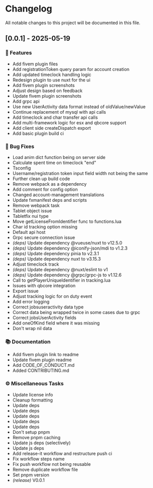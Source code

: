 # Changelog

All notable changes to this project will be documented in this file.

## [0.0.1] - 2025-05-19

### 🚀 Features

- Add fivem plugin files
- Add registrationToken query param for account creation
- Add updated timeclock handling logic
- Redesign plugin to use nuxt for the ui
- Add fivem plugin screenshots
- Adjust design based on feedback
- Update fivem plugin screenshots
- Add grpc api
- Use new UserActivity data format instead of oldValue/newValue
- Continue replacement of mysql with api calls
- Add timeclock and char transfer api calls
- Add multi-framework logic for esx and qbcore support
- Add client side createDispatch export
- Add basic plugin build ci

### 🐛 Bug Fixes

- Load anim dict function being on server side
- Calculate spent time on timeclock "end"
- Tsconfig
- Username/registration token input field width not being the same
- Further clean up build code
- Remove webpack as a dependency
- Add comment for config option
- Changed account-management translations
- Update fxmanifest deps and scripts
- Remove webpack task
- Tablet object issue
- Tabletfix nui type
- Move getLicenseFromIdentifier func to functions.lua
- Char id tracking option missing
- Default api host
- Grpc secure connection issue
- *(deps)* Update dependency @vueuse/nuxt to v12.5.0
- *(deps)* Update dependency @iconify-json/mdi to v1.2.3
- *(deps)* Update dependency pinia to v2.3.1
- *(deps)* Update dependency nuxt to v3.15.3
- Adjust timeclock track
- *(deps)* Update dependency @nuxt/eslint to v1
- *(deps)* Update dependency @grpc/grpc-js to v1.12.6
- Call to getPlayerUniqueIdentifier in tracking.lua
- Issues with qbcore integration
- Export issue
- Adjust tracking logic for on duty event
- Add error logging
- Correct jobsuseractivity data type
- Correct data being wrapped twice in some cases due to grpc
- Correct jobsUserActivity fields
- Add oneOfKind field where it was missing
- Don't wrap nil data

### 📚 Documentation

- Add fivem plugin link to readme
- Update fivem plugin readme
- Add CODE_OF_CONDUCT.md
- Added CONTRIBUTING.md

### ⚙️ Miscellaneous Tasks

- Update license info
- Cleanup formatting
- Update deps
- Update deps
- Update deps
- Update deps
- Update deps
- Don't setup pnpm
- Remove pnpm caching
- Update js deps (selectively)
- Update js deps
- Add release-it workflow and restructure push ci
- Fix workflow steps name
- Fix push workflow not being reusable
- Remove duplicate workflow file
- Set pnpm version
- *(release)* V0.0.1

<!-- generated by git-cliff -->
